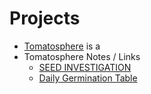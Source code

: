 # Projects

- [Tomatosphere](tomatosphere.md) is a 
- Tomatosphere Notes / Links
  - [SEED INVESTIGATION](http://tomatosphere.letstalkscience.ca/Investigation)
  - [Daily Germination Table](http://tomatosphere.letstalkscience.ca/Portals/5/Learning-Strategies/4-TS-Class-Daily-Germination-Table-Template-4-12.pdf)
